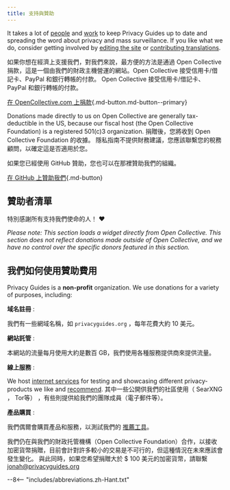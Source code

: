 ```yaml
---
title: 支持與贊助
---
```


<!-- markdownlint-disable MD036 -->
It takes a lot of [people](https://github.com/privacyguides/privacyguides.org/graphs/contributors) and [work](https://github.com/privacyguides/privacyguides.org/pulse/monthly) to keep Privacy Guides up to date and spreading the word about privacy and mass surveillance. If you like what we do, consider getting involved by [editing the site](https://github.com/privacyguides/privacyguides.org) or [contributing translations](https://crowdin.com/project/privacyguides).

如果你想在經濟上支援我們，對我們來說，最方便的方法是通過 Open Collective 捐款，這是一個由我們的財政主機營運的網站。Open Collective 接受信用卡/借記卡、PayPal 和銀行轉帳的付款。 Open Collective 接受信用卡/借記卡、PayPal 和銀行轉帳的付款。

[在 OpenCollective.com 上捐款](https://opencollective.com/privacyguides/donate ""){.md-button.md-button--primary}

Donations made directly to us on Open Collective are generally tax-deductible in the US, because our fiscal host (the Open Collective Foundation) is a registered 501(c)3 organization. 捐贈後，您將收到 Open Collective Foundation 的收據。 隱私指南不提供財務建議，您應該聯繫您的稅務顧問，以確定這是否適用於您。

如果您已經使用 GitHub 贊助，您也可以在那裡贊助我們的組織。

[在 GitHub 上贊助我們](https://github.com/sponsors/privacyguides ""){.md-button}

## 贊助者清單

特別感謝所有支持我們使命的人！ :heart:

*Please note: This section loads a widget directly from Open Collective. This section does not reflect donations made outside of Open Collective, and we have no control over the specific donors featured in this section.*

<script src="https://opencollective.com/privacyguides/banner.js"></script>

## 我們如何使用贊助費用

Privacy Guides is a **non-profit** organization. We use donations for a variety of purposes, including:

**域名註冊**
:

我們有一些網域名稱，如 `privacyguides.org` ，每年花費大約 10 美元。

**網站託管**
:

本網站的流量每月使用大約是數百 GB，我們使用各種服務提供商來提供流量。

**線上服務**
:

We host [internet services](https://privacyguides.net) for testing and showcasing different privacy-products we like and [recommend](../tools.md). 其中一些公開供我們的社區使用（ SearXNG ， Tor等） ，有些則提供給我們的團隊成員（電子郵件等）。

**產品購買**
:

我們偶爾會購買產品和服務，以測試我們的 [推薦工具](../tools.md)。

我們仍在與我們的財政托管機構（Open Collective Foundation）合作，以接收加密貨幣捐贈，目前會計對許多較小的交易是不可行的，但這種情況在未來應該會發生變化。 與此同時，如果您希望捐贈大於 $ 100 美元的加密貨幣，請聯繫 [jonah@privacyguides.org](mailto:jonah@privacyguides.org)

--8<-- "includes/abbreviations.zh-Hant.txt"
